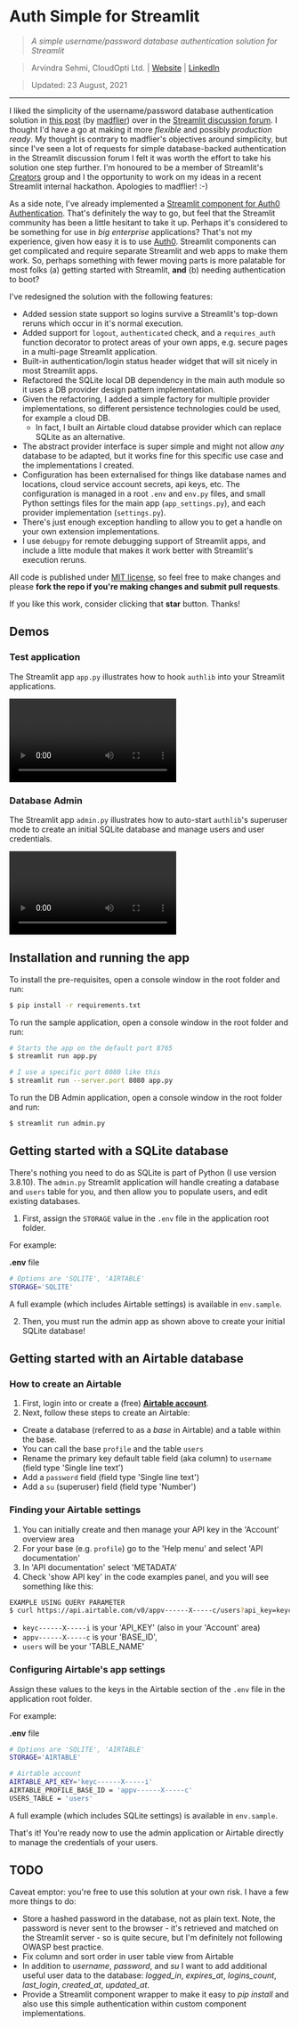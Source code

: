
# Auth Simple for Streamlit
> _A simple username/password database authentication solution for Streamlit_

> Arvindra Sehmi, CloudOpti Ltd. | [Website](https://sehmiconscious.blogspot.com) | [LinkedIn](https://www.linkedin.com/in/asehmi/)

> Updated: 23 August, 2021

---

I liked the simplicity of the username/password database authentication solution in [this post](https://discuss.streamlit.io/t/authentication-script/14111) (by [madflier](https://discuss.streamlit.io/u/madflier)) over in the [Streamlit discussion forum](https://discuss.streamlit.io/). I thought I'd have a go at making it more _flexible_ and possibly _production ready_. My thought is contrary to madflier's objectives around simplicity, but since I've seen a lot of requests for simple database-backed authentication in the Streamlit discussion forum I felt it was worth the effort to take his solution one step further. I'm honoured to be a member of Streamlit's [Creators](https://streamlit.io/creators) group and I the opportunity to work on my ideas in a recent Streamlit internal hackathon. Apologies to madflier! :-)

As a side note, I've already implemented a [Streamlit component for Auth0 Authentication](https://github.com/asehmi/Data-Science-Meetup-Oxford/tree/master/StreamlitComponent). That's definitely the way to go, but feel that the Streamlit community has been a little hesitant to take it up. Perhaps it's considered to be something for use in _big enterprise_ applications? That's not my experience, given how easy it is to use [Auth0](https://auth0.com). Streamlit components can get complicated and require separate Streamlit and web apps to make them work. So, perhaps something with fewer moving parts is more palatable for most folks (a) getting started with Streamlit, **and** (b) needing authentication to boot?

I've redesigned the solution with the following features:

- Added session state support so logins survive a Streamlit's top-down reruns which occur in it's normal execution.
- Added support for `logout`, `authenticated` check, and a `requires_auth` function decorator to protect areas of your own apps, e.g. secure pages in a multi-page Streamlit application.
- Built-in authentication/login status header widget that will sit nicely in most Streamlit apps.
- Refactored the SQLite local DB dependency in the main auth module so it uses a DB provider design pattern implementation.
- Given the refactoring, I added a simple factory for multiple provider implementations, so different persistence technologies could be used, for example a cloud DB.
  - In fact, I built an Airtable cloud databse provider which can replace SQLite as an alternative.
- The abstract provider interface is super simple and might not allow _any_ database to be adapted, but it works fine for this specific use case and the implementations I created.
- Configuration has been externalised for things like database names and locations, cloud service account secrets, api keys, etc. The configuration is managed in a root `.env` and `env.py` files, and small Python settings files for the main app (`app_settings.py`), and each provider implementation (`settings.py`).
- There's just enough exception handling to allow you to get a handle on your own extension implementations.
- I use `debugpy` for remote debugging support of Streamlit apps, and include a litte module that makes it work better with Streamlit's execution reruns.

All code is published under [MIT license](./LICENSE), so feel free to make changes and please **fork the repo if you're making changes and submit pull requests**.

If you like this work, consider clicking that **star** button. Thanks!

## Demos

### Test application

The Streamlit app `app.py` illustrates how to hook `authlib` into your Streamlit applications.

![app.py](./auth-simple-demo.webm)

### Database Admin

The Streamlit app `admin.py` illustrates how to auto-start `authlib`'s superuser mode to create an initial SQLite database and manage users and user credentials.

![admin.py](./auth-simple-admin-demo.webm)

## Installation and running the app

To install the pre-requisites, open a console window in the root folder and run:

```bash
$ pip install -r requirements.txt
```

To run the sample application, open a console window in the root folder and run:

```bash
# Starts the app on the default port 8765
$ streamlit run app.py

# I use a specific port 8080 like this
$ streamlit run --server.port 8080 app.py
```

To run the DB Admin application, open a console window in the root folder and run:

```bash
$ streamlit run admin.py
```

## Getting started with a SQLite database

There's nothing you need to do as SQLite is part of Python (I use version 3.8.10). The `admin.py` Streamlit application will handle creating a database and `users` table for you, and then allow you to populate users, and edit existing databases.

1. First, assign the `STORAGE` value in the `.env` file in the application root folder.

For example:

**.env** file

```bash
# Options are 'SQLITE', 'AIRTABLE'
STORAGE='SQLITE'
```

A full example (which includes Airtable settings) is available in `env.sample`.

2. Then, you must run the admin app as shown above to create your initial SQLite database!

## Getting started with an Airtable database

### How to create an Airtable

1. First, login into or create a (free) [**Airtable account**](https://airtable.com/account).
2. Next, follow these steps to create an Airtable:

- Create a database (referred to as a _base_ in Airtable) and a table within the base.
- You can call the base `profile` and the table `users`
- Rename the primary key default table field (aka column) to `username` (field type 'Single line text')
- Add a `password` field (field type 'Single line text')
- Add a `su` (superuser) field (field type 'Number')

### Finding your Airtable settings

1. You can initially create and then manage your API key in the 'Account' overview area
2. For your base (e.g. `profile`) go to the 'Help menu' and select 'API documentation'
3. In 'API documentation' select 'METADATA'
4. Check 'show API key' in the code examples panel, and you will see something like this:

```bash
EXAMPLE USING QUERY PARAMETER
$ curl https://api.airtable.com/v0/appv------X-----c/users?api_key=keyc------X-----i
```

- `keyc------X-----i` is your 'API_KEY' (also in your 'Account' area)
- `appv------X-----c` is your 'BASE_ID',
- `users` will be your 'TABLE_NAME'

### Configuring Airtable's app settings 

Assign these values to the keys in the Airtable section of the `.env` file in the application root folder.

For example:

**.env** file

```bash
# Options are 'SQLITE', 'AIRTABLE'
STORAGE='AIRTABLE'

# Airtable account
AIRTABLE_API_KEY='keyc------X-----i'
AIRTABLE_PROFILE_BASE_ID = 'appv------X-----c'
USERS_TABLE = 'users'
```

A full example (which includes SQLite settings) is available in `env.sample`.

That's it! You're ready now to use the admin application or Airtable directly to manage the credentials of your users.

## TODO

Caveat emptor: you're free to use this solution at your own risk. I have a few more things to do:

- Store a hashed password in the database, not as plain text. Note, the password is never sent to the browser - it's retrieved and matched on the Streamlit server - so is quite secure, but I'm definitely not following OWASP best practice.
- Fix column and sort order in user table view from Airtable
- In addition to *username*, *password*, and *su* I want to add additional useful user data to the database: *logged_in*, *expires_at*, *logins_count*, *last_login*, *created_at*, *updated_at*.
- Provide a Streamlit component wrapper to make it easy to _pip install_ and also use this simple authentication within custom component implementations.